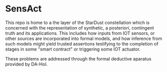 # SensAct

This repo is home to a the layer of the StarDust constellation which is concerned with the representation of synthetic, a posteriori, contingent truth and its applications.
This includes how inputs from IOT sensors, or other sources are incorporated into formal models, and how inference from such models might yield trusted assertions testifying to the completion of stages in some "smart contract" or triggering some IOT actuator.

These problems are addressed through the formal deductive aparatus provided by DA-Hol.
